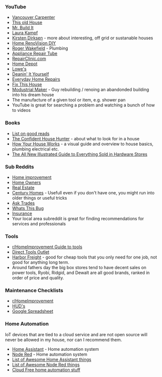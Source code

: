 ### YouTube

* [Vancouver Carpenter](https://www.youtube.com/channel/UCbZdXox6mKHdcT2QdVT-goQ)
* [This old House](https://www.youtube.com/c/thisoldhouse)
* [Mr. Build It](https://www.youtube.com/c/MrBuildit)
* [Laura Kampf](https://www.youtube.com/c/laurakampf)
* [Kirsten Dirksen](https://www.youtube.com/user/kirstendirksen) - more about interesting, off grid or sustanable houses
* [Home RenoVision DIY](https://www.youtube.com/c/HomeRenoVisionDIY)
* [Roger Wakefield](https://www.youtube.com/c/RogerWakefield) - Plumbing
* [Appliance Repair Tube](https://www.youtube.com/channel/UC21YZ_stPd5px3bFlgWbdtg)
* [RepairClinic.com](https://www.youtube.com/channel/UCGIWoFCiw_H5SW4sHWFzQSw)
* [Home Depot](https://www.youtube.com/c/HomeDepot)
* [Lowe's](https://www.youtube.com/c/lowes)
* [Deanin' It Yourself](https://www.youtube.com/c/DeaninItYourself)
* [Everyday Home Repairs](https://www.youtube.com/c/EverydayHomeRepairs)
* [Fix This House](https://www.youtube.com/c/FixThisHouse)
* [Modustrial Maker](https://www.youtube.com/c/ModustrialMaker/) - Guy rebuilding / renoing an abandonded building into his dream house
* The manufacture of a given tool or item, e.g. shower pan
* YouTube is great for searching a problem and watching a bunch of how to videos

### Books

* [List on good reads](https://www.goodreads.com/shelf/show/home-ownership)
* [The Confident House Hunter](https://www.amazon.com/dp/1462118976/ref=cm_sw_r_cp_api_glt_fabc_NYX749HE69WBGZGA3W6R) - about what to look for in a house
* [How Your House Works](https://www.amazon.com/gp/product/1119467616/) - a visual guide and overview to house basics, plumbing electrical etc.
* [The All New Illustrated Guide to Everything Sold in Hardware Stores](https://www.amazon.com/Illustrated-Guide-Everything-Hardware-Stores/dp/1591866863)

### Sub Reddits

* [Home improvement](https://old.reddit.com/r/homeimprovement)
* [Home Owners](https://old.reddit.com/r/homeowners)
* [Real Estate](https://old.reddit.com/r/RealEstate/)
* [Century Homes](https://old.reddit.com/r/centuryhomes/) - Usefull even if you don't have one, you might run into older things or useful tricks
* [Ask Trades](https://old.reddit.com/r/AskTrades/)
* [Whats This Bug](https://old.reddit.com/r/whatsthisbug/)
* [Insurance](https://old.reddit.com/r/Insurance/)
* Your local area subreddit is great for finding recommendations for services and professionals

### Tools

* [r/HomeImprovement Guide to tools](https://www.reddit.com/r/HomeImprovement/comments/1xeyuf/home_improvement_faq_my_first_toolbox/)
* [Direct Tools Outlet](https://www.directtoolsoutlet.com/)
* [Harbor Freight](https://www.harborfreight.com/) - good for cheap tools that you only need for one job, not good for anything long term.
* Around fathers day the big box stores tend to have decent sales on power tools, Ryobi, Ridgid, and Dewalt are all good brands, ranked in order of price and quality.

### Maintenance Checklists

* [r/HomeImprovement](https://www.reddit.com/r/HomeImprovement/wiki/maintenance)
* [HUD's](https://www.hud.gov/sites/documents/DOC_12334.PDF)
* [Google Spreadsheet](https://docs.google.com/spreadsheets/d/1Sojei1plyptx0-Ck-rLJHRFgAsxQGpE8r2o8SAArUok/edit#gid=1855297214)

### Home Automation

IoT devices that are tied to a cloud service and are not open source will never be allowed in my house, nor can I recommend them.

* [Home Assistant](https://www.home-assistant.io/) - Home automation system 
* [Node Red](https://nodered.org/) - Home automation system
* [List of Awesome Home Assistant things](https://project-awesome.org/frenck/awesome-home-assistant)
* [List of Awesome Node Red things](https://github.com/TotallyInformation/awesome-to-me)
* [Cloud Free home automation stuff](https://cloudfree.shop/)
